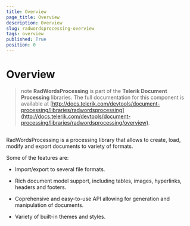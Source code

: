 ```yaml
---
title: Overview
page_title: Overview
description: Overview
slug: radwordsprocessing-overview
tags: overview
published: True
position: 0
---
```


# Overview

>note **RadWordsProcessing** is part of the **Telerik Document Processing** libraries. The full documentation for this component is available at [http://docs.telerik.com/devtools/document-processing/libraries/radwordsprocessing](http://docs.telerik.com/devtools/document-processing/libraries/radwordsprocessing/overview).
      

## 

RadWordsProcessing is a processing library that allows to create, load, modify and export documents to variety of formats.


Some of the features are:
        

* Import/export to several file formats.
            

* Rich document model support, including tables, images, hyperlinks, headers and footers.
            

* Coprehensive and easy-to-use API allowing for generation and manipulation of documents.
            

* Variety of built-in themes and styles.
            